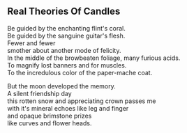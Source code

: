 Real Theories Of Candles
------------------------
Be guided by the enchanting flint's coral.  
Be guided by the sanguine guitar's flesh.  
Fewer and fewer  
smother about another mode of felicity.  
In the middle of the browbeaten foliage, many furious acids.  
To magnify lost banners and for muscles.  
To the incredulous color of the paper-mache coat.  
  
But the moon developed the memory.  
A silent friendship day  
this rotten snow and appreciating crown passes me  
with it's mineral echoes like leg and finger  
and opaque brimstone prizes  
like curves and flower heads.  
